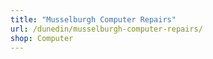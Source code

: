 ```yaml
---
title: "Musselburgh Computer Repairs"
url: /dunedin/musselburgh-computer-repairs/
shop: Computer
---
```


